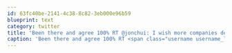 ```yaml
---
id: 63fc40be-2141-4c38-8c82-3eb000e96b59
blueprint: text
category: twitter
title: 'Been there and agree 100% RT @jonchui: I wish more companies deal w/ their top talent like this : bit.ly/QlUUb6'
caption: 'Been there and agree 100% RT <span class="username username_linked">@<a href="https://twitter.com/jonchui" title="Jon Chui">jonchui</a></span>: I wish more companies deal w/ their top talent like this : <a href="http://bit.ly/QlUUb6" title="http://bit.ly/QlUUb6" class="link link_untco">bit.ly/QlUUb6</a>'
---
```


